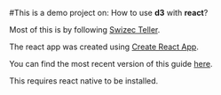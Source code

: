 #This is a demo project on: How to use **d3** with **react**?

Most of this is by following [Swizec Teller](http://tinyurl.com/j8k78oy).

The react app was created using  [Create React App](https://github.com/facebookincubator/create-react-app).

You can find the most recent version of this guide [here](https://github.com/facebookincubator/create-react-app/blob/master/packages/react-scripts/template/README.md).

This requires react native to be installed.

